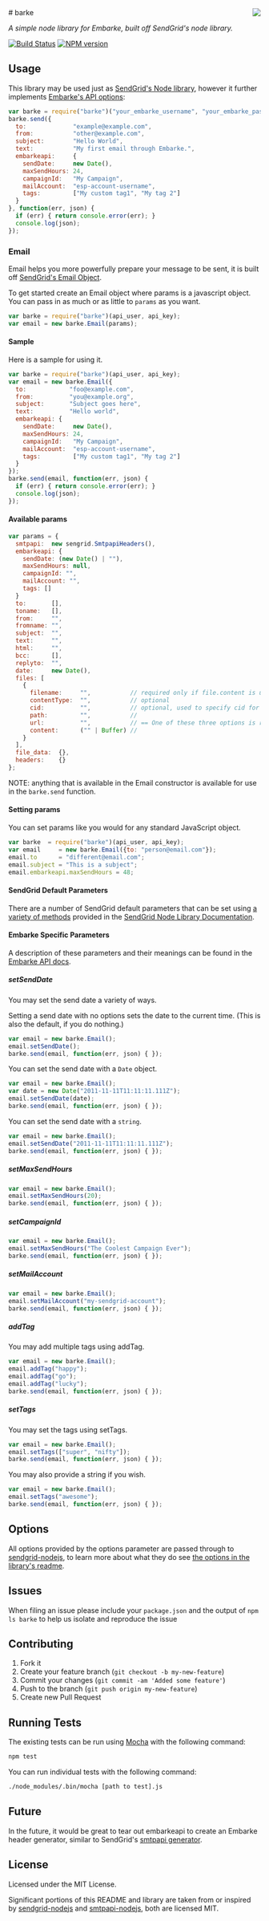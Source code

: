 <img src="https://raw.githubusercontent.com/nquinlan/barke/resources/barke.png" style="float: right;">
# barke

_A simple node library for Embarke, built off SendGrid's node library._

[![Build Status](https://travis-ci.org/nquinlan/barke.svg?branch=master)](https://travis-ci.org/nquinlan/barke)
[![NPM version](https://badge.fury.io/js/barke.svg)](http://badge.fury.io/js/barke)

## Usage

This library may be used just as [SendGrid's Node library](https://github.com/sendgrid/sendgrid-nodejs), however it further implements [Embarke's API options](http://www.embarke.com/embarke-web-api/):

```js
var barke = require("barke")("your_embarke_username", "your_embarke_password");
barke.send({
  to:             "example@example.com",
  from:           "other@example.com",
  subject:        "Hello World",
  text:           "My first email through Embarke.",
  embarkeapi:     { 
    sendDate:     new Date(), 
    maxSendHours: 24,
    campaignId:   "My Campaign",
    mailAccount:  "esp-account-username",
    tags:         ["My custom tag1", "My tag 2"]
  }
}, function(err, json) {
  if (err) { return console.error(err); }
  console.log(json);
});
```

### Email
Email helps you more powerfully prepare your message to be sent, it is built off [SendGrid's Email Object](https://github.com/sendgrid/sendgrid-nodejs#email).

To get started create an Email object where params is a javascript object. You can pass in as much or as little to `params` as you want.

```js
var barke = require("barke")(api_user, api_key);
var email = new barke.Email(params);
```

#### Sample

Here is a sample for using it.

```js
var barke = require("barke")(api_user, api_key);
var email = new barke.Email({
  to:            "foo@example.com",
  from:          "you@example.org",
  subject:       "Subject goes here",
  text:          "Hello world",
  embarkeapi: {
    sendDate:     new Date(),
    maxSendHours: 24,
	campaignId:   "My Campaign",
	mailAccount:  "esp-account-username",
	tags:         ["My custom tag1", "My tag 2"]
  }
});
barke.send(email, function(err, json) {
  if (err) { return console.error(err); }
  console.log(json);
});
```

#### Available params

```javascript
var params = {
  smtpapi:  new sengrid.SmtpapiHeaders(),
  embarkeapi: {
    sendDate: (new Date() | ""),
    maxSendHours: null,
    campaignId: "",
    mailAccount: "",
    tags: []
  }
  to:       [],
  toname:   [],
  from:     "",
  fromname: "",
  subject:  "",
  text:     "",
  html:     "",
  bcc:      [],
  replyto:  "",
  date:     new Date(),
  files: [
    {
      filename:     "",           // required only if file.content is used.
      contentType:  "",           // optional
      cid:          "",           // optional, used to specify cid for inline content
      path:         "",           //
      url:          "",           // == One of these three options is required
      content:      ("" | Buffer) //
    }
  ],
  file_data:  {},
  headers:    {}
};
```

NOTE: anything that is available in the Email constructor is available for use in the `barke.send` function.

#### Setting params

You can set params like you would for any standard JavaScript object.

```js
var barke  = require("barke")(api_user, api_key);
var email     = new barke.Email({to: "person@email.com"});
email.to      = "different@email.com";
email.subject = "This is a subject";
email.embarkeapi.maxSendHours = 48;
```

#### SendGrid Default Parameters
There are a number of SendGrid default parameters that can be set using [a variety of methods](https://github.com/sendgrid/sendgrid-nodejs#setting-params) provided in the [SendGrid Node Library Documentation](https://github.com/sendgrid/sendgrid-nodejs#setting-params).

#### Embarke Specific Parameters
A description of these parameters and their meanings can be found in the [Embarke API docs](http://www.embarke.com/embarke-web-api/).

##### setSendDate
You may set the send date a variety of ways.

Setting a send date with no options sets the date to the current time. (This is also the default, if you do nothing.)

```js
var email = new barke.Email(); 
email.setSendDate();
barke.send(email, function(err, json) { });
```

You can set the send date with a `Date` object.

```js
var email = new barke.Email(); 
var date = new Date("2011-11-11T11:11:11.111Z");
email.setSendDate(date);
barke.send(email, function(err, json) { });
```

You can set the send date with a `string`.

```js
var email = new barke.Email(); 
email.setSendDate("2011-11-11T11:11:11.111Z");
barke.send(email, function(err, json) { });
```

##### setMaxSendHours
```js
var email = new barke.Email(); 
email.setMaxSendHours(20);
barke.send(email, function(err, json) { });
```

##### setCampaignId
```js
var email = new barke.Email(); 
email.setMaxSendHours("The Coolest Campaign Ever");
barke.send(email, function(err, json) { });
```

##### setMailAccount
```js
var email = new barke.Email(); 
email.setMailAccount("my-sendgrid-account");
barke.send(email, function(err, json) { });
```

##### addTag
You may add multiple tags using addTag.

```js
var email = new barke.Email(); 
email.addTag("happy");
email.addTag("go");
email.addTag("lucky");
barke.send(email, function(err, json) { });
```

##### setTags
You may set the tags using setTags.

```js
var email = new barke.Email(); 
email.setTags(["super", "nifty"]);
barke.send(email, function(err, json) { });
```

You may also provide a string if you wish.

```js
var email = new barke.Email(); 
email.setTags("awesome");
barke.send(email, function(err, json) { });
```

## Options
All options provided by the options parameter are passed through to [sendgrid-nodejs](https://github.com/sendgrid/sendgrid-nodejs), to learn more about what they do see [the options in the library's readme](https://github.com/sendgrid/sendgrid-nodejs#options).

## Issues
When filing an issue please include your ```package.json``` and the output of
```npm ls barke``` to help us isolate and reproduce the issue

## Contributing

1. Fork it
2. Create your feature branch (`git checkout -b my-new-feature`)
3. Commit your changes (`git commit -am 'Added some feature'`)
4. Push to the branch (`git push origin my-new-feature`)
5. Create new Pull Request

## Running Tests

The existing tests can be run using [Mocha](http://visionmedia.github.io/mocha/) with the following command:

```bash
npm test
```

You can run individual tests with the following command:

```bash
./node_modules/.bin/mocha [path to test].js
```


## Future

In the future, it would be great to tear out embarkeapi to create an Embarke header generator, similar to SendGrid's [smtpapi generator](https://github.com/sendgrid/smtpapi-nodejs).

## License

Licensed under the MIT License.

Significant portions of this README and library are taken from or inspired by [sendgrid-nodejs](https://github.com/sendgrid/sendgrid-nodejs) and [smtpapi-nodejs](https://github.com/sendgrid/smtpapi-nodejs), both are licensed MIT.
